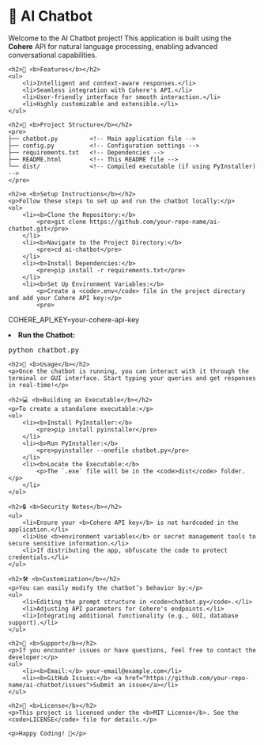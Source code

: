 <!DOCTYPE html>
<html>
<head>
    <title>AI Chatbot - README</title>
</head>
<body>
    <h1>📖 <b>AI Chatbot</b></h1>
    <p>Welcome to the AI Chatbot project! This application is built using the <b>Cohere</b> API for natural language processing, enabling advanced conversational capabilities.</p>

    <h2>🚀 <b>Features</b></h2>
    <ul>
        <li>Intelligent and context-aware responses.</li>
        <li>Seamless integration with Cohere's API.</li>
        <li>User-friendly interface for smooth interaction.</li>
        <li>Highly customizable and extensible.</li>
    </ul>

    <h2>📂 <b>Project Structure</b></h2>
    <pre>
    ├── chatbot.py         <!-- Main application file -->
    ├── config.py          <!-- Configuration settings -->
    ├── requirements.txt   <!-- Dependencies -->
    ├── README.html        <!-- This README file -->
    └── dist/              <!-- Compiled executable (if using PyInstaller) -->
    </pre>

    <h2>⚙️ <b>Setup Instructions</b></h2>
    <p>Follow these steps to set up and run the chatbot locally:</p>
    <ol>
        <li><b>Clone the Repository:</b>
            <pre>git clone https://github.com/your-repo-name/ai-chatbot.git</pre>
        </li>
        <li><b>Navigate to the Project Directory:</b>
            <pre>cd ai-chatbot</pre>
        </li>
        <li><b>Install Dependencies:</b>
            <pre>pip install -r requirements.txt</pre>
        </li>
        <li><b>Set Up Environment Variables:</b>
            <p>Create a <code>.env</code> file in the project directory and add your Cohere API key:</p>
            <pre>
COHERE_API_KEY=your-cohere-api-key
            </pre>
        </li>
        <li><b>Run the Chatbot:</b>
            <pre>python chatbot.py</pre>
        </li>
    </ol>

    <h2>📜 <b>Usage</b></h2>
    <p>Once the chatbot is running, you can interact with it through the terminal or GUI interface. Start typing your queries and get responses in real-time!</p>

    <h2>💻 <b>Building an Executable</b></h2>
    <p>To create a standalone executable:</p>
    <ol>
        <li><b>Install PyInstaller:</b>
            <pre>pip install pyinstaller</pre>
        </li>
        <li><b>Run PyInstaller:</b>
            <pre>pyinstaller --onefile chatbot.py</pre>
        </li>
        <li><b>Locate the Executable:</b>
            <p>The `.exe` file will be in the <code>dist</code> folder.</p>
        </li>
    </ol>

    <h2>🔒 <b>Security Notes</b></h2>
    <ul>
        <li>Ensure your <b>Cohere API key</b> is not hardcoded in the application.</li>
        <li>Use <b>environment variables</b> or secret management tools to secure sensitive information.</li>
        <li>If distributing the app, obfuscate the code to protect credentials.</li>
    </ul>

    <h2>🛠️ <b>Customization</b></h2>
    <p>You can easily modify the chatbot’s behavior by:</p>
    <ul>
        <li>Editing the prompt structure in <code>chatbot.py</code>.</li>
        <li>Adjusting API parameters for Cohere's endpoints.</li>
        <li>Integrating additional functionality (e.g., GUI, database support).</li>
    </ul>

    <h2>📧 <b>Support</b></h2>
    <p>If you encounter issues or have questions, feel free to contact the developer:</p>
    <ul>
        <li><b>Email:</b> your-email@example.com</li>
        <li><b>GitHub Issues:</b> <a href="https://github.com/your-repo-name/ai-chatbot/issues">Submit an issue</a></li>
    </ul>

    <h2>📜 <b>License</b></h2>
    <p>This project is licensed under the <b>MIT License</b>. See the <code>LICENSE</code> file for details.</p>

    <p>Happy Coding! 🎉</p>
</body>
</html>
